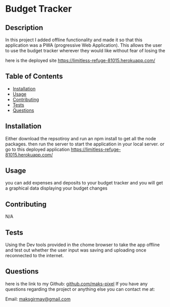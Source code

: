 # Budget Tracker
  
 
 ## Description
 
 In this project I added offline functionality and made it so that this application was a PWA (progressive Web Application). This allows the user to use the budget tracker wherever they would like without fear of losing the 

 here is the deployed site https://limitless-refuge-81015.herokuapp.com/


 ## Table of Contents
 * [Installation](#Installation)
 * [Usage](#Usage)
 * [Contributing](#Contributing)
 * [Tests](#Tests)
 * [Questions](#Questions)
 
 ## Installation
 Either download the repsotiroy and run an npm install to get all the node packages. then run the server to start the application in your local server. or go to this deployed application https://limitless-refuge-81015.herokuapp.com/

 ## Usage
 you can add expenses and deposits to your budget tracker and you will get a graphical data displaying your budget changes 
 
 ## Contributing
 N/A

 ## Tests
 Using the Dev tools provided in the chome browser to take the app offline and test out whether the user input was saving and uploading once reconnected to the internet. 

 ## Questions
 here is the link to my Github: [github.com/maks-pixel](github.com/maks-pixel)
 If you have any questions regarding the project or anything else you can contact me at:
 
  Email: [maksgirmay@gmail.com](maksgirmay@gmail.com) 
